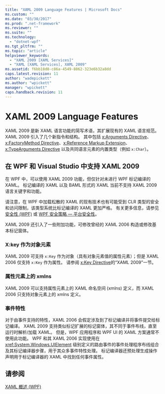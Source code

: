 ```yaml
---
title: "XAML 2009 Language Features | Microsoft Docs"
ms.custom: ""
ms.date: "03/30/2017"
ms.prod: ".net-framework"
ms.reviewer: ""
ms.suite: ""
ms.technology: 
  - "dotnet-wpf"
ms.tgt_pltfrm: ""
ms.topic: "article"
helpviewer_keywords: 
  - "XAML 2009 [XAML Services]"
  - "XAML [XAML Services], XAML 2009"
ms.assetid: f6bb18d8-c86a-4549-8862-323e6b32a8dd
caps.latest.revision: 11
author: "wadepickett"
ms.author: "wpickett"
manager: "wpickett"
caps.handback.revision: 11
---
```

# XAML 2009 Language Features
XAML 2009 是新 XAML 语言功能的简写术语，其扩展现有的 XAML 语言规范。 XAML 2009 引入了几个新指令和结构。 其中包括 [x:Arguments Directive](../../../docs/framework/xaml-services/x-arguments-directive.md)、[x:FactoryMethod Directive](../../../docs/framework/xaml-services/x-factorymethod-directive.md)、[x:Reference Markup Extension](../../../docs/framework/xaml-services/x-reference-markup-extension.md)、[x:TypeArguments Directive](../../../docs/framework/xaml-services/x-typearguments-directive.md) 以及共同语言元素的内置类型（例如 `x:Char`）。  
  
<a name="xaml_2009_support_in_wpf_and_visual_studio"></a>   
## 在 WPF 和 Visual Studio 中支持 XAML 2009  
 在 WPF 中，可以使用 XAML 2009 功能，但仅针对未进行 WPF 标记编译的 XAML。 标记编译的 XAML 以及 BAML 形式的 XAML 当前不支持 XAML 2009 语言关键字和功能。  
  
 请注意，在 WPF 中加载松散的 XAML 的现有技术也有可能受到 CLR 类型的安全和访问限制，该类型系统比标记编译的 XAML 更加严格。 有关更多信息，请参见[安全性 \(WPF\)](../../../ocs/framework/wpf/security-wpf.md) 或 [WPF 安全策略 — 平台安全性](../../../ocs/framework/wpf/wpf-security-strategy-platform-security.md)。  
  
 XAML 2009 还引入了一些附加功能，可修改曾经的 XAML 2006 构造或修改基本标记窗体。  
  
### X:key 作为对象元素  
 XAML 2009 可支持 `x:Key` 作为对象（具有对象元素值的属性元素）；但是 XAML 2006 仅支持 `x:Key` 作为属性。 请参阅 [x:Key Directive](../../../docs/framework/xaml-services/x-key-directive.md)的“XAML 2009”一节。  
  
### 属性元素上的 xmlns  
 XAML 2009 可以支持属性元素上的 XAML 命名空间 \(xmlns\) 定义，而 XAML 2006 只支持对象元素上的 xmlns 定义。  
  
### 事件特性  
 对于由事件支持的特性，XAML 2006 会假定涉及到了标记编译并将事件提交给标记编译。 XAML 2009 支持类似标记扩展的标记窗体，其不同于事件布线，直至运行时解析\/加载 XAML。 但是，WPF 应用程序和 WPF UI 的 XAML 方案通常不使用此功能。 WPF 和其 XAML 2006 实现使用在 <xref:System.Windows.UIElement> 级别定义的路由事件的事件处理程序布线组合及其标记编译器步骤，用于其众多事件特性处理。 标记编译器还预处理生成操作声明用于标记编译器的 XAML 中找到任何事件属性。  
  
## 请参阅  
 [XAML 概述 \(WPF\)](../../../ocs/framework/wpf/advanced/xaml-overview-wpf.md)